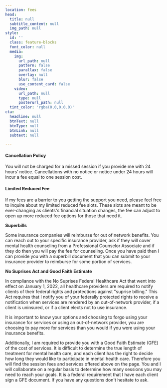 ```yaml
---
location: fees
head:
  title: null
  subtitle_content: null
  img_path: null
style:
  id: ''
  class: feature-blocks
  font_color: null
  media:
    img:
      url_path: null
      pattern: false
      parallax: false
      overlay: null
      blur: false
      use_content_card: false
    video:
      url_path: null
      type: null
      posterurl_path: null
  tint_color: 'rgba(0,0,0,0.0)'
cta:
  headline: null
  btnText: null
  btnType: null
  btnLink: null
  subtext: null

---
```

<div class="d-flex align-items-center justify-content-around row">
<div class="col-sm-10 col-md-8 col-lg-6">
<h4>Cancellation Policy</h4>
<p>You will not be charged for a missed session if you provide me with 24 hours&rsquo; notice. Cancellations with no notice or notice under 24 hours will incur a fee equal to one session cost.</p>
<h4>Limited Reduced Fee&nbsp;</h4>
<p>If my fees are a barrier to you getting the support you need, please feel free to inquire about my limited reduced fee slots. These slots are meant to be ever-changing as clients's financial situation changes, the fee can adjust to open up more reduced fee options for those that need it.&nbsp;</p>
<p><strong>Superbills</strong></p>
<p>Some insurance companies will reimburse for out of network benefits. You can reach out to your specific insurance provider, ask if they will cover mental health counseling from a Professional Counselor Associate and if they do then you will pay the fee for counseling. Once you have paid then I can provide you with a superbill document that you can submit to your insurance provider to reimburse for some portion of services.</p>
<p><strong>No Suprises Act and Good Faith Estimate</strong></p>
<p>In compliance with the No Suprises Federal Healthcare Act that went into effect on January 1, 2022, all healthcare providers are required to notify clients of their federal rights and protections against "suprise billing." This Act requires that I notify you of your federally protected rights to receive a notification when services are rendered by an out-of-network provider, if a client is uninsured, or if a client elects not to use insurance.&nbsp;&nbsp;</p>
<p>It is important to know your options and choosing to forgo using your insurance for services or using an out-of-network provider, you are choosing to pay more for services than you would if you were using your insurance benefits.&nbsp;</p>
<p>Additionally, I am required to provide you with a Good Faith Estimate (GFE) of the cost of services. It is difficult to determine the true length of treatment for mental health care, and each client has the right to decide how long they would like to participate in mental health care. Therefore you will find the session fees and services offered above on the page. You and I will collaborate on a regular basis to determine how many sessions you may need to reach your goals. It is a federal requirement that I have each client sign a GFE document. If you have any questions don't hesitate to ask.&nbsp;</p>
</div>
</div>
